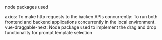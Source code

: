 node packages used

axios: To make http requests to the backen APIs
concurrently: To run both frontend and backend applications concurrently in the local environment.
vue-draggable-next: Node package used to implement the drag and drop functionality for prompt template selection
